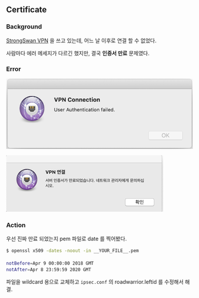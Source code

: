 ## Certificate

### Background

[StrongSwan VPN](https://github.com/Stanback/alpine-strongswan-vpn) 을 쓰고 있는데, 어느 날 이후로 연결 할 수 없었다.

사람마다 에러 메세지가 다르긴 했지만, 결국 **인증서 만료** 문제였다.

### Error 

![](images/error_1.png)

![](images/error_2.png)

### Action

우선 진짜 만료 되었는지 pem 파일로 date 를 찍어봤다.

```bash
$ openssl x509 -dates -noout -in __YOUR_FILE__.pem

notBefore=Apr 9 00:00:00 2018 GMT
notAfter=Apr 8 23:59:59 2020 GMT
```

파일을 wildcard 용으로 교체하고 `ipsec.conf` 의 roadwarrior.leftid 를 수정해서 해결.
